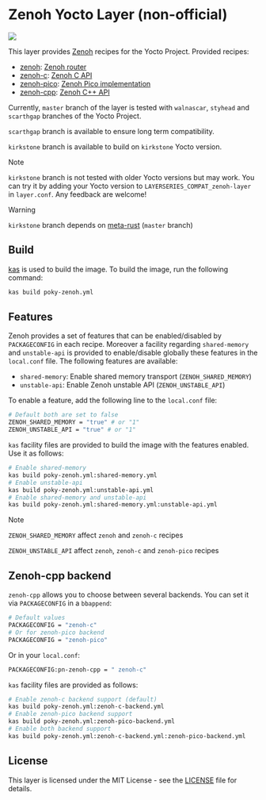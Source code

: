# Zenoh Yocto Layer (non-official)

[![](https://github.com/Jarsop/meta-zenoh/actions/workflows/build.yaml/badge.svg?branch=scarthgap)](https://github.com/Jarsop/meta-zenoh/actions/workflows/build.yaml)

This layer provides [Zenoh](https://zenoh.io) recipes for the Yocto Project.
Provided recipes:

- [zenoh](meta-zenoh/recipes-connectivity/zenoh/zenoh_git.bb): [Zenoh router](https://github.com/eclipse-zenoh/zenoh.git)
- [zenoh-c](meta-zenoh/recipes-connectivity/zenoh-c/zenoh-c_git.bb): [Zenoh C API](https://github.com/eclipse-zenoh/zenoh-c.git)
- [zenoh-pico](meta-zenoh/recipes-connectivity/zenoh-pico/zenoh-pico_git.bb): [Zenoh Pico implementation](https://github.com/eclipse-zenoh/zenoh-pico.git)
- [zenoh-cpp](meta-zenoh/recipes-connectivity/zenoh-cpp/zenoh-cpp_git.bb): [Zenoh C++ API](https://github.com/eclipse-zenoh/zenoh-cpp.git)

Currently, `master` branch of the layer is tested with `walnascar`, `styhead` and `scarthgap` branches of the Yocto Project.

`scarthgap` branch is available to ensure long term compatibility.

`kirkstone` branch is available to build on `kirkstone` Yocto version.

> [!NOTE]
>
> `kirkstone` branch is not tested with older Yocto versions but may work.
> You can try it by adding your Yocto version to `LAYERSERIES_COMPAT_zenoh-layer` in `layer.conf`.
> Any feedback are welcome!

> [!WARNING]
>
> `kirkstone` branch depends on [meta-rust](https://github.com/meta-rust/meta-rust.git) (`master` branch)

## Build

[kas](https://kas.readthedocs.io/en/latest/) is used to build the image. To build the image, run the following command:

```bash
kas build poky-zenoh.yml
```

## Features

Zenoh provides a set of features that can be enabled/disabled by `PACKAGECONFIG` in each recipe.
Moreover a facility regarding `shared-memory` and `unstable-api` is provided to enable/disable globally
these features in the `local.conf` file.
The following features are available:

- `shared-memory`: Enable shared memory transport (`ZENOH_SHARED_MEMORY`)
- `unstable-api`: Enable Zenoh unstable API (`ZENOH_UNSTABLE_API`)

To enable a feature, add the following line to the `local.conf` file:

```bash
# Default both are set to false
ZENOH_SHARED_MEMORY = "true" # or "1"
ZENOH_UNSTABLE_API = "true" # or "1"
```

`kas` facility files are provided to build the image with the features enabled.
Use it as follows:

```bash
# Enable shared-memory
kas build poky-zenoh.yml:shared-memory.yml
# Enable unstable-api
kas build poky-zenoh.yml:unstable-api.yml
# Enable shared-memory and unstable-api
kas build poky-zenoh.yml:shared-memory.yml:unstable-api.yml
```

> [!NOTE]
>
> `ZENOH_SHARED_MEMORY` affect `zenoh` and `zenoh-c` recipes
>
> `ZENOH_UNSTABLE_API` affect `zenoh`, `zenoh-c` and `zenoh-pico` recipes

## Zenoh-cpp backend

`zenoh-cpp` allows you to choose between several backends.
You can set it via `PACKAGECONFIG` in a `bbappend`:

```bash
# Default values
PACKAGECONFIG = "zenoh-c"
# Or for zenoh-pico backend
PACKAGECONFIG = "zenoh-pico"
```

Or in your `local.conf`:

```bash
PACKAGECONFIG:pn-zenoh-cpp = " zenoh-c"
```

`kas` facility files are provided as follows:

```bash
# Enable zenoh-c backend support (default)
kas build poky-zenoh.yml:zenoh-c-backend.yml
# Enable zenoh-pico backend support
kas build poky-zenoh.yml:zenoh-pico-backend.yml
# Enable both backend support
kas build poky-zenoh.yml:zenoh-c-backend.yml:zenoh-pico-backend.yml
```

## License

This layer is licensed under the MIT License - see the [LICENSE](LICENSE) file for details.
